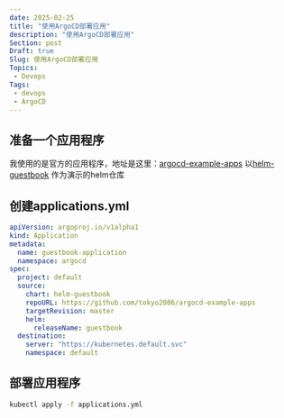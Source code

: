 ```yaml
---
date: 2025-02-25
title: "使用ArgoCD部署应用"
description: "使用ArgoCD部署应用"
Section: post
Draft: true
Slug: 使用ArgoCD部署应用
Topics:
 - Devops
Tags:
 - devops
 - ArgoCD
---
```


## 准备一个应用程序

我使用的是官方的应用程序，地址是这里：[argocd-example-apps](https://github.com/tokyo2006/argocd-example-apps)
以[helm-guestbook](https://github.com/tokyo2006/argocd-example-apps/tree/master/helm-guestbook "helm-guestbook") 作为演示的helm仓库

## 创建applications.yml

```yaml
apiVersion: argoproj.io/v1alpha1
kind: Application
metadata:
  name: guestbook-application
  namespace: argocd
spec:
  project: default
  source:
    chart: helm-guestbook
    repoURL: https://github.com/tokyo2006/argocd-example-apps
    targetRevision: master
    helm:
      releaseName: guestbook
  destination:
    server: "https://kubernetes.default.svc"
    namespace: default
```

## 部署应用程序

```bash
kubectl apply -f applications.yml
```
